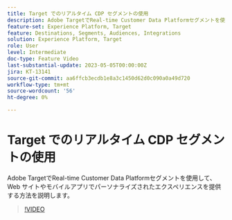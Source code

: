 ```yaml
---
title: Target でのリアルタイム CDP セグメントの使用
description: Adobe TargetでReal-time Customer Data Platformセグメントを使用して、Web サイトやモバイルアプリでパーソナライズされたエクスペリエンスを提供する方法を説明します。
feature-set: Experience Platform, Target
feature: Destinations, Segments, Audiences, Integrations
solution: Experience Platform, Target
role: User
level: Intermediate
doc-type: Feature Video
last-substantial-update: 2023-05-05T00:00:00Z
jira: KT-13141
source-git-commit: aa6ffcb3ecdb1e8a3c1450d62d0c090a0a49d720
workflow-type: tm+mt
source-wordcount: '56'
ht-degree: 0%

---
```



# Target でのリアルタイム CDP セグメントの使用

Adobe TargetでReal-time Customer Data Platformセグメントを使用して、Web サイトやモバイルアプリでパーソナライズされたエクスペリエンスを提供する方法を説明します。

>[!VIDEO](https://video.tv.adobe.com/v/3419149/?learn=on)
